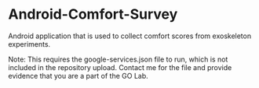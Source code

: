 # Android-Comfort-Survey
Android application that is used to collect comfort scores from exoskeleton experiments.

Note: This requires the google-services.json file to run, which is not included in the repository upload. Contact me for the file and provide evidence that you are a part of the GO Lab.
